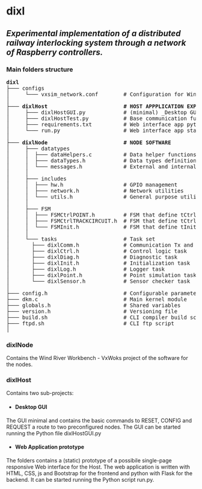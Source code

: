 # dixl 
## _Experimental implementation of a distributed railway interlocking system through a network of Raspberry controllers._

### Main folders structure

<pre>
<b>dixl</b>
├─── configs
│     └─── vxsim_network.conf        # Configuration for Wind River Network Daemon for VxWorks Simulator (vxsimnetds)
│       
├─── <b>dixlHost                        # HOST APPPLICATION EXPERIMENTS</b>
│     ├─── dixlHostGUI.py            # (minimal) _Desktop GUI_
│     ├─── dixlHostTest.py           # Base communication function and test data
│     ├─── requirements.txt          # Web interface app python packages requirements
│     └─── run.py                    # Web interface app start script
│           
├─── <b>dixlNode                        # NODE SOFTWARE</b>
│     ├─── datatypes
│     │  ├─── dataHelpers.c          # Data helper functions
│     │  ├─── dataTypes.h            # Data types definitions
│     │  └─── messages.h             # External and internal messages definitions
│     │       
│     ├─── includes
│     │  ├─── hw.h                   # GPIO management
│     │  ├─── network.h              # Network utilities
│     │  └─── utils.h                # General purpose utilities
│     │       
│     ├─── FSM
│     │  ├─── FSMCtrlPOINT.h         # FSM that define tCtrl task behaviour when operating as a Point controller
│     │  ├─── FSMCtrlTRACKCIRCUIT.h  # FSM that define tCtrl task behaviour when operating as a Track Circuit controller
│     │  └─── FSMInit.h              # FSM that define tInit task behaviour
│     │       
│     └─── tasks                     # Task set
│       ├─── dixlComm.h              # Communication Tx and Rx tasks common definitions
│       ├─── dixlCtrl.h              # Control logic task
│       ├─── dixlDiag.h              # Diagnostic task
│       ├─── dixlInit.h              # Initialization task
│       ├─── dixlLog.h               # Logger task
│       ├─── dixlPoint.h             # Point simulation task
│       └─── dixlSensor.h            # Sensor checker task
│
├─── config.h                        # Configurable parameters
├─── dkm.c                           # Main kernel module
├─── globals.h                       # Shared variables 
├─── version.h                       # Versioning file
├─── build.sh                        # CLI compiler build script
├─── ftpd.sh                         # CLI ftp script
│    
</pre>

### dixlNode
Contains the Wind River Workbench - VxWoks project of the software for the nodes.

### dixlHost
Contains two sub-projects:

- #### Desktop GUI
The GUI minimal and contains the basic commands to RESET, CONFIG and REQUEST a route to two preconfigured nodes.
The GUI can be started running the Python file dixlHostGUI.py

- #### Web Application prototype
The folders contains a (static) prototype of a possibile single-page responsive Web interface for the Host.
The web application is written with HTML, CSS, js and Bootstrap for the frontend and python with Flask for the backend.
It can be started running the Python script run.py.
